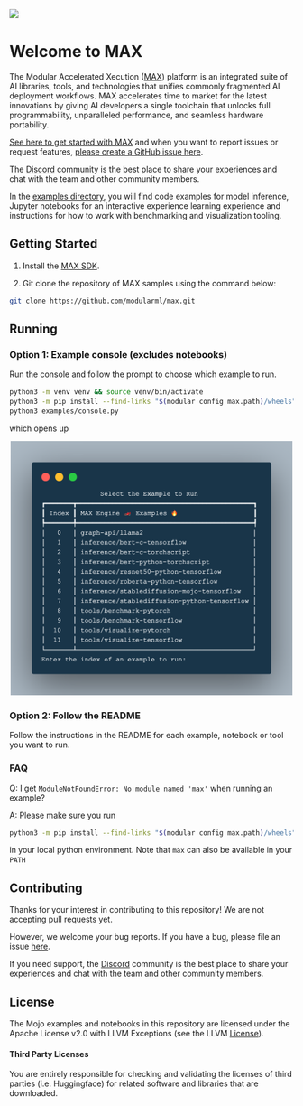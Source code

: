 <p align="left">
    <img src="https://modular-assets.s3.amazonaws.com/images/modular_black_transparent.png" >
</p>


# Welcome to MAX

The Modular Accelerated Xecution ([MAX](https://www.modular.com/max)) platform is an integrated suite of AI libraries, tools, and technologies that unifies commonly fragmented AI deployment workflows. MAX accelerates time to market for the latest innovations by giving AI developers a single toolchain that unlocks full programmability, unparalleled performance, and seamless hardware portability.

[See here to get started with MAX](https://docs.modular.com/engine/get-started) and when you want to report issues or request features,
[please create a GitHub issue here](https://github.com/modularml/max/issues/new/choose).

The [Discord](https://discord.gg/modular) community is the best place to share your experiences and chat with the team and other community members.

In the [examples directory](https://github.com/modularml/max/tree/main/examples), you will find code examples for model inference, Jupyter notebooks for an interactive experience learning experience and instructions for how to work with benchmarking and visualization tooling.



## Getting Started

1. Install the [MAX SDK](https://docs.modular.com/engine/get-started).

2. Git clone the repository of MAX samples using the command below:

```bash
git clone https://github.com/modularml/max.git
```

## Running

### Option 1: Example console (excludes notebooks)

Run the console and follow the prompt to choose which example to run.

```sh
python3 -m venv venv && source venv/bin/activate
python3 -m pip install --find-links "$(modular config max.path)/wheels" max-engine
python3 examples/console.py
```

which opens up

<p align="center">
    <img src="./assets/console.png" width="500" height="450">
</p>


### Option 2: Follow the README

Follow the instructions in the README for each example, notebook or tool you want to run.

### FAQ

Q: I get `ModuleNotFoundError: No module named 'max'` when running an example?

A: Please make sure you run

```sh
python3 -m pip install --find-links "$(modular config max.path)/wheels" max-engine
```

in your local python environment. Note that `max` can also be available in your `PATH`


## Contributing

Thanks for your interest in contributing to this repository!
We are not accepting pull requests yet.

However, we welcome your bug reports.  If you have a bug, please file an issue [here](https://github.com/modularml/max/issues/new/choose).

If you need support, the [Discord](https://discord.gg/modular) community is the best place to share your experiences and chat with the team and other community members.

## License

The Mojo examples and notebooks in this repository are licensed
under the Apache License v2.0 with LLVM Exceptions
(see the LLVM [License](https://llvm.org/LICENSE.txt)).

#### Third Party Licenses
You are entirely responsible for checking and validating the licenses of third parties (i.e. Huggingface) for related software and libraries that are downloaded.


